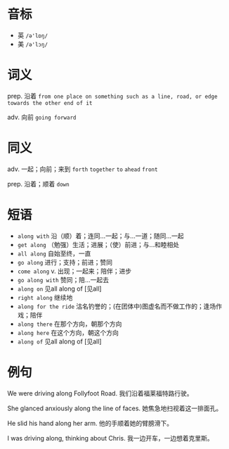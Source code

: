 # 音标

- 英 `/ə'lɒŋ/`
- 美 `/ə'lɔŋ/`

# 词义

prep. 沿着
`from one place on something such as a line, road, or edge towards the other end of it`

adv. 向前
`going forward`

# 同义

adv. 一起；向前；来到
`forth` `together` `to` `ahead` `front`

prep. 沿着；顺着
`down`

# 短语

- `along with` 沿（顺）着；连同…一起；与…一道；随同…一起
- `get along` （勉强）生活；进展；（使）前进；与…和睦相处
- `all along` 自始至终，一直
- `go along` 进行；支持；前进；赞同
- `come along` v. 出现；一起来；陪伴；进步
- `go along with` 赞同；陪…一起去
- `along on` 见all along of [见all]
- `right along` 继续地
- `along for the ride` 沽名钓誉的；(在团体中)图虚名而不做工作的；逢场作戏；陪伴
- `along there` 在那个方向，朝那个方向
- `along here` 在这个方向，朝这个方向
- `along of` 见all along of [见all]

# 例句

We were driving along Follyfoot Road.
我们沿着福莱福特路行驶。

She glanced anxiously along the line of faces.
她焦急地扫视着这一排面孔。

He slid his hand along her arm.
他的手顺着她的臂膀滑下。

I was driving along, thinking about Chris.
我一边开车，一边想着克里斯。


